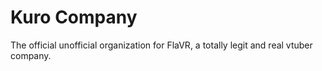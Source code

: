 # Kuro Company
The official unofficial organization for FlaVR, a totally legit and real vtuber company.
